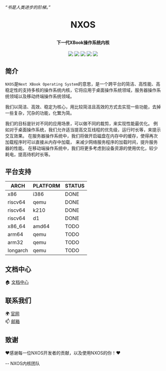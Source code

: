 *“书是人类进步的阶梯。”*

<h1 align="center" style="margin: 30px 0 30px; font-weight: bold;">NXOS</h1>
<h4 align="center">下一代XBook操作系统内核</h4>
<p align="center">
	<a href="https://gitee.com/BookOS/nxos/stargazers"><img src="https://gitee.com/BookOS/nxos/badge/star.svg"></a>
	<a href="https://gitee.com/BookOS/nxos/members"><img src="https://gitee.com/BookOS/nxos/badge/fork.svg"></a>
    <a href="https://github.com/hzcx998/nxos/stargazers"><img src="https://img.shields.io/github/stars/hzcx998/nxos?style=flat-square&logo=GitHub"></a>
	<a href="https://github.com/hzcx998/nxos/network/members"><img src="https://img.shields.io/github/forks/hzcx998/nxos?style=flat-square&logo=GitHub"></a>
    <a href="https://github.com/hzcx998/nxos/blob/master/LICENSE"><img src="https://img.shields.io/github/license/hzcx998/nxos.svg?style=flat-square"></a>
</p>

## 简介

`NXOS`是`Next XBook Operating System`的意思，是一个跨平台的简洁、高性能、高稳定性的支持多核的操作系统内核，它将应用于桌面操作系统领域，服务器操作系统领域以及移动终端操作系统领域。

我们以简洁、高效、稳定为核心，用比较简洁且高效的方式去实现一些功能，去掉一些复杂，冗杂的功能，化繁为简。

我们的目标是针对不同的应用场景，可以做不同的裁剪，来实现性能最优化。
例如对于桌面操作系统，我们允许适当提高交互线程的优先级，运行时长等，来提示交互效果。
在服务器操作系统中，我们将做开启磁盘在内存中的缓存，使得再次加载程序时可以直接从内存中加载，
来减少网络服务程序的加载时间，提升服务器的性能。
在移动端操作系统中，我们将更多考虑到设备资源的使用优化，较少耗电，提高待机时长等。

## 平台支持

| ARCH    | PLATFORM   |STATUS      |
| ------- | ---------- | ---------- |
| x86     | i386       | DONE       |
| riscv64 | qemu       | DONE       |
| riscv64 | k210       | DONE       |
| riscv64 | d1         | DONE       |
| x86_64  | amd64      | TODO       |
| arm64   | qemu       | TODO       |
| arm32   | qemu       | TODO       |
| longarch| qemu       | TODO       |

## 文档中心

🏠 [文档中心](https://gitee.com/BookOS/nxos-documentation)  

## 联系我们  
🌍 [官网](https://www.book-os.org)  
📫 [邮箱](mailto:book-os@163.com)  

## 致谢

❤感谢每一位NXOS开发者的贡献，以及使用NXOS的你！❤

-- NXOS内核团队

